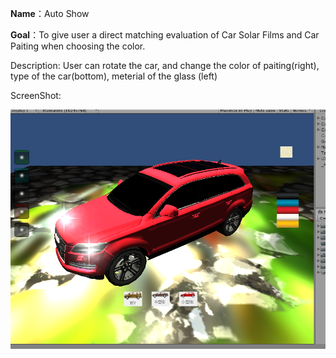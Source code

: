 
**Name**：Auto Show 
 
**Goal**：To give user a direct matching evaluation of Car Solar Films and Car Paiting when choosing the color.

Description: User can rotate the car, and change the color of paiting(right), type of the car(bottom), meterial of the glass (left)

ScreenShot:


![](https://github.com/DonDracula/Unity_Demo/blob/master/AutoShow/autoshow-screenshot.png)  


